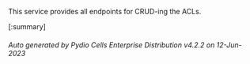 






This service provides all endpoints for CRUD-ing the ACLs.

[:summary]

###### Auto generated by Pydio Cells Enterprise Distribution v4.2.2 on 12-Jun-2023

